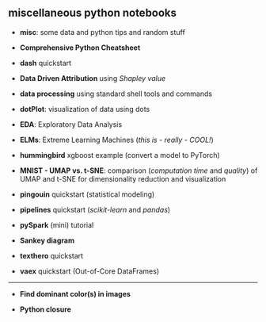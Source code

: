 miscellaneous python notebooks
-----

- **misc**: some data and python tips and random stuff

- **Comprehensive Python Cheatsheet**

- **dash** quickstart

- **Data Driven Attribution** using *Shapley value*

- **data processing** using standard shell tools and commands

- **dotPlot**: visualization of data using dots

- **EDA**: Exploratory Data Analysis

- **ELMs**: Extreme Learning Machines (*this is - really - COOL!*)

- **hummingbird** xgboost example (convert a model to PyTorch)

- **MNIST - UMAP vs. t-SNE**: comparison (*computation time* and *quality*) of UMAP and t-SNE for dimensionality reduction and visualization

- **pingouin** quickstart (statistical modeling)

- **pipelines** quickstart (*scikit-learn* and *pandas*)

- **pySpark** (mini) tutorial

- **Sankey diagram**

- **texthero** quickstart

- **vaex** quickstart (Out-of-Core DataFrames)

-----

- **Find dominant color(s) in images**

- **Python closure**
